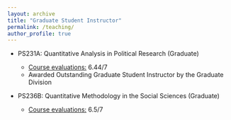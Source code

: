 ```yaml
---
layout: archive
title: "Graduate Student Instructor"
permalink: /teaching/
author_profile: true
---
```


- PS231A: Quantitative Analysis in Political Research (Graduate)

  - [Course evaluations:](https://kamyayadav.github.io/files/231a_section.pdf) 6.44/7
  - Awarded Outstanding Graduate Student Instructor by the Graduate Division 

- PS236B: Quantitative Methodology in the Social Sciences (Graduate)

  - [Course evaluations:](https://kamyayadav.github.io/files/236b_section.pdf) 6.5/7

